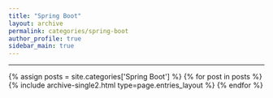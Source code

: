 ```yaml
---
title: "Spring Boot"
layout: archive
permalink: categories/spring-boot
author_profile: true
sidebar_main: true
---
```


<!-- 공백이 포함되어 있는 카테고리 이름의 경우 site.categories['a b c'] 이런식으로! -->

***

{% assign posts = site.categories['Spring Boot'] %}
{% for post in posts %} {% include archive-single2.html type=page.entries_layout %} {% endfor %}